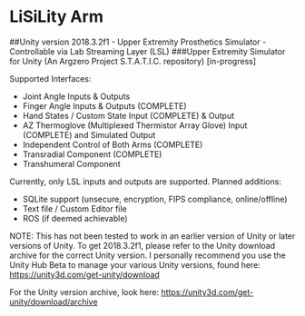 # LiSiLity Arm
##Unity version 2018.3.2f1 - Upper Extremity Prosthetics Simulator - Controllable via Lab Streaming Layer (LSL) 
###Upper Extremity Simulator for Unity (An Argzero Project S.T.A.T.I.C. repository)
[in-progress]

Supported Interfaces:
- Joint Angle Inputs & Outputs
- Finger Angle Inputs & Outputs (COMPLETE)
- Hand States / Custom State Input (COMPLETE) & Output
- AZ Thermoglove (Multiplexed Thermistor Array Glove) Input (COMPLETE) and Simulated Output
- Independent Control of Both Arms (COMPLETE)
- Transradial Component (COMPLETE)
- Transhumeral Component 

Currently, only LSL inputs and outputs are supported. Planned additions:
- SQLite support (unsecure, encryption, FIPS compliance, online/offline)
- Text file / Custom Editor file
- ROS (if deemed achievable)

NOTE: This has not been tested to work in an earlier version of Unity or later versions of Unity. To get 2018.3.2f1, please refer to the Unity download archive for the correct Unity version. I personally recommend you use the Unity Hub Beta to manage your various Unity versions, found here: 
https://unity3d.com/get-unity/download

For the Unity version archive, look here: https://unity3d.com/get-unity/download/archive
